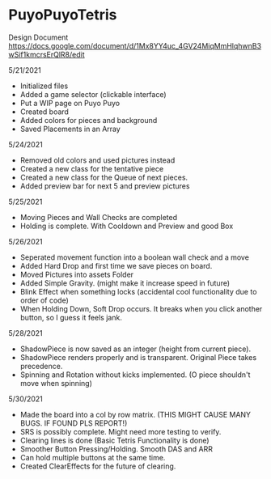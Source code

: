 # PuyoPuyoTetris
Design Document
https://docs.google.com/document/d/1Mx8YY4uc_4GV24MiqMmHlqhwnB3wSif1kmcrsErQlR8/edit

5/21/2021
- Initialized files
- Added a game selector (clickable interface)
- Put a WIP page on Puyo Puyo
- Created board
- Added colors for pieces and background
- Saved Placements in an Array

5/24/2021
- Removed old colors and used pictures instead
- Created a new class for the tentative piece
- Created a new class for the Queue of next pieces.
- Added preview bar for next 5 and preview pictures

5/25/2021
- Moving Pieces and Wall Checks are completed
- Holding is complete. With Cooldown and Preview and good Box

5/26/2021
- Seperated movement function into a boolean wall check and a move
- Added Hard Drop and first time we save pieces on board.
- Moved Pictures into assets Folder
- Added Simple Gravity. (might make it increase speed in future)
- Blink Effect when something locks (accidental cool functionality due to order of code)
- When Holding Down, Soft Drop occurs. It breaks when you click another button, so I guess it feels jank.

5/28/2021
- ShadowPiece is now saved as an integer (height from current piece).
- ShadowPiece renders properly and is transparent. Original Piece takes precedence.
- Spinning and Rotation without kicks implemented. (O piece shouldn't move when spinning)

5/30/2021
- Made the board into a col by row matrix. (THIS MIGHT CAUSE MANY BUGS. IF FOUND PLS REPORT!)
- SRS is possibly complete. Might need more testing to verify.
- Clearing lines is done (Basic Tetris Functionality is done)
- Smoother Button Pressing/Holding. Smooth DAS and ARR
- Can hold multiple buttons at the same time.
- Created ClearEffects for the future of clearing.
